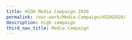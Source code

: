 ```yaml
---
title: HIGH Media Campaign 2020
permalink: /our-work/Media-Campaign/HIGH2020/
description: high campaign
third_nav_title: Media Campaign
---
```

